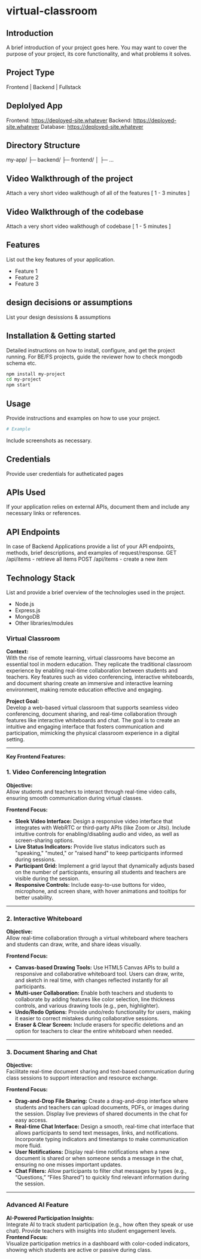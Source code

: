 # virtual-classroom

## Introduction
A brief introduction of your project goes here. You may want to cover the purpose of your project, its core functionality, and what problems it solves.

## Project Type
Frontend | Backend | Fullstack

## Deplolyed App
Frontend: https://deployed-site.whatever
Backend: https://deployed-site.whatever
Database: https://deployed-site.whatever

## Directory Structure
my-app/
├─ backend/
├─ frontend/
│  ├─ ...

## Video Walkthrough of the project
Attach a very short video walkthough of all of the features [ 1 - 3 minutes ]

## Video Walkthrough of the codebase
Attach a very short video walkthough of codebase [ 1 - 5 minutes ]

## Features
List out the key features of your application.

- Feature 1
- Feature 2
- Feature 3

## design decisions or assumptions
List your design desissions & assumptions

## Installation & Getting started
Detailed instructions on how to install, configure, and get the project running. For BE/FS projects, guide the reviewer how to check mongodb schema etc.

```bash
npm install my-project
cd my-project
npm start
```

## Usage
Provide instructions and examples on how to use your project.

```bash
# Example
```

Include screenshots as necessary.

## Credentials
Provide user credentials for autheticated pages

## APIs Used
If your application relies on external APIs, document them and include any necessary links or references.

## API Endpoints
In case of Backend Applications provide a list of your API endpoints, methods, brief descriptions, and examples of request/response.
GET /api/items - retrieve all items
POST /api/items - create a new item


## Technology Stack
List and provide a brief overview of the technologies used in the project.

- Node.js
- Express.js
- MongoDB
- Other libraries/modules

### Virtual Classroom

**Context:**  
With the rise of remote learning, virtual classrooms have become an essential tool in modern education. They replicate the traditional classroom experience by enabling real-time collaboration between students and teachers. Key features such as video conferencing, interactive whiteboards, and document sharing create an immersive and interactive learning environment, making remote education effective and engaging.

**Project Goal:**  
Develop a web-based virtual classroom that supports seamless video conferencing, document sharing, and real-time collaboration through features like interactive whiteboards and chat. The goal is to create an intuitive and engaging interface that fosters communication and participation, mimicking the physical classroom experience in a digital setting.

---

**Key Frontend Features:**

### 1. **Video Conferencing Integration**

**Objective:**  
Allow students and teachers to interact through real-time video calls, ensuring smooth communication during virtual classes.

**Frontend Focus:**

- **Sleek Video Interface:** Design a responsive video interface that integrates with WebRTC or third-party APIs (like Zoom or Jitsi). Include intuitive controls for enabling/disabling audio and video, as well as screen-sharing options.
- **Live Status Indicators:** Provide live status indicators such as "speaking," "muted," or "raised hand" to keep participants informed during sessions.
- **Participant Grid:** Implement a grid layout that dynamically adjusts based on the number of participants, ensuring all students and teachers are visible during the session.
- **Responsive Controls:** Include easy-to-use buttons for video, microphone, and screen share, with hover animations and tooltips for better usability.

---

### 2. **Interactive Whiteboard**

**Objective:**  
Allow real-time collaboration through a virtual whiteboard where teachers and students can draw, write, and share ideas visually.

**Frontend Focus:**

- **Canvas-based Drawing Tools:** Use HTML5 Canvas APIs to build a responsive and collaborative whiteboard tool. Users can draw, write, and sketch in real time, with changes reflected instantly for all participants.
- **Multi-user Collaboration:** Enable both teachers and students to collaborate by adding features like color selection, line thickness controls, and various drawing tools (e.g., pen, highlighter).
- **Undo/Redo Options:** Provide undo/redo functionality for users, making it easier to correct mistakes during collaborative sessions.
- **Eraser & Clear Screen:** Include erasers for specific deletions and an option for teachers to clear the entire whiteboard when needed.

---

### 3. **Document Sharing and Chat**

**Objective:**  
Facilitate real-time document sharing and text-based communication during class sessions to support interaction and resource exchange.

**Frontend Focus:**

- **Drag-and-Drop File Sharing:** Create a drag-and-drop interface where students and teachers can upload documents, PDFs, or images during the session. Display live previews of shared documents in the chat for easy access.
- **Real-time Chat Interface:** Design a smooth, real-time chat interface that allows participants to send text messages, links, and notifications. Incorporate typing indicators and timestamps to make communication more fluid.
- **User Notifications:** Display real-time notifications when a new document is shared or when someone sends a message in the chat, ensuring no one misses important updates.
- **Chat Filters:** Allow participants to filter chat messages by types (e.g., “Questions,” “Files Shared”) to quickly find relevant information during the session.

---

### Advanced AI Feature

**AI-Powered Participation Insights:**  
Integrate AI to track student participation (e.g., how often they speak or use chat). Provide teachers with insights into student engagement levels.  
**Frontend Focus:**  
Visualize participation metrics in a dashboard with color-coded indicators, showing which students are active or passive during class.